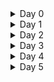 
<details>
<summary>Day 0 </summary>
 
## Tools installation 

### 1. steps to install Openlane
I have used openlane_build_script to install openlane and commands are as follows.

```
git clone https://github.com/nickson-jose/openlane_build_script
cd /work/tools/openlane_working_dir/Openlane
make mount
 
```

and to run RTL2GDS flow used below command

``` ./flow.tcl -design spm ```

![VirtualBox_ubuntu-VLSI_17_09_2023_08_21_07](https://github.com/dillibabuporlapothula/PHYSICAL-DESIGN/assets/141803312/f5eb90f2-57c0-41d2-b962-84cf3ed70854)



</details>

<details>
<summary>Day 1 </summary>
 
 A package (commonly called chip) contains various blocks like IP's, SOC and other things as explained below.

 
 ![Screenshot (108)](https://github.com/dillibabuporlapothula/PHYSICAL-DESIGN/assets/141803312/e0348bfd-90d1-4e6f-812e-2f11a6c7307a)

 ![Screenshot (110)](https://github.com/dillibabuporlapothula/PHYSICAL-DESIGN/assets/141803312/28550ee0-d907-4a3d-a0eb-47d81356de4f)

__PADS__ - Through which we can send signal from inside to the outside chip and also vice-versa.
__Core__ - All the digital logic sits here.
__Macros__- pure digital logic no need of intellectual property to build this.
__Die__ - Size of entire chip.

### RISC V Instructions set architecture(ISA)

- ISA is nothing but language of computer.
- The flow is as mentioned in digram below

 ![Screenshot (111)](https://github.com/dillibabuporlapothula/PHYSICAL-DESIGN/assets/141803312/2efed5ea-9e10-4130-b0ac-41ae0b70b0ea)

 - At first the program --> compiled to assembly language of processor (RISC V in our case) --> converted to machine language --> finally executed inside layout.
 -  RISC V Architecture/specification --> Implemented using HDL --> Layout

 #### Software to Hardware flow

Below block diagram explains about software to hardflow flow more deeply involving various intermediate steps.

![Screenshot (112)](https://github.com/dillibabuporlapothula/PHYSICAL-DESIGN/assets/141803312/be0f6b01-691e-4c32-985e-0fbec00a6456)

![Screenshot (113)](https://github.com/dillibabuporlapothula/PHYSICAL-DESIGN/assets/141803312/cd8af279-772f-4446-a628-125e18993fd5)

![Screenshot (114)](https://github.com/dillibabuporlapothula/PHYSICAL-DESIGN/assets/141803312/754b5258-8687-41b3-bbdb-829b869b8fb6)

### SOC design using OpenLane

__PDK__ : process design kit - These are interface between designers and FABs.
- Files used to model fabrication process includes design rules , device information etc.These are sensitive information and kept secret.
-  Skywater 130nm is the opensource PDK that is available.

  
  ![Screenshot (119)](https://github.com/dillibabuporlapothula/PHYSICAL-DESIGN/assets/141803312/e68f74c7-eb85-4413-a359-eb4da79090a1)

### RTL to GSD flow

The simplified RTL to GDS flow is as follows

![Screenshot (120)](https://github.com/dillibabuporlapothula/PHYSICAL-DESIGN/assets/141803312/4a37aec3-552a-4fad-a838-8524b7ef4b96)

__synthesis:__  In this step RTL code is converted to Gate level netlist
__Floor and power planning:__ Plan silicon area,partition the chip between different blocks, place I/O ports and create robust power distribution network.
__placement:__ The gate level netlist cells are placed on the above planned floor in rows and columns.
__clock tree synthesis:__ Clock distribution network is created to distribute clock to all sequential elements with minimum possible skew.
__routing:__ also know as signal routing . Interconnect all the cells using availble metal layers.
__signoff:__ We can construct final layout and perform verifications like DRC , LVS , STA.

### Intro to OpenLane 

OpenLane is an automated RTL to GDSII flow based on several components including OpenROAD, Yosys, Magic, Netgen, CVC, SPEF-Extractor, KLayout and a number of custom scripts for design exploration and optimization. The flow performs all ASIC implementation steps from RTL all the way down to GDSII.
- Strive is opensource SOC available from OpenLane.
- The OpenLane can be used for both Macros and Chips.
- We have two modes in OpenLane i) Autonomous ii) Interactive
- We also have options to synthesis exploration , design exploration.


![Screenshot (131)](https://github.com/dillibabuporlapothula/PHYSICAL-DESIGN/assets/141803312/64c0ded2-2c79-42b4-a242-9460135ca312)

![Screenshot (132)](https://github.com/dillibabuporlapothula/PHYSICAL-DESIGN/assets/141803312/6bf9d98e-1937-4048-8831-b415a79930c7)

#### Steps to run OpenLane tool

Commands used are

```
cd /OpenLane
make mount
package require openlane 0.9
./flow.tcl -design spm 
```

The above commands will prepare the design for running.

``` run_synthesis``` - this command will run the synthesis and below is the synthesis report

![VirtualBox_ubuntu-VLSI_17_09_2023_23_42_52](https://github.com/dillibabuporlapothula/PHYSICAL-DESIGN/assets/141803312/f0ea6293-f73a-4497-a28a-97343d2f6d34)

From the report we can calculate __flops ratio__ = 64/301 = 0.212 = 21.2 % 
 

</details>

<details>
<summary>Day 2 </summary>

# Chip floor planning considerations

To identify the dimensions of chip like width,height,die,core we need to first find out dimensions of standard cells and filpflops.Then we calculate the total area occupied by netlist on silicon wafer.

                     
  Utilization factor =  Area occupied by netlist /  total area of core
  

- Utilization factor 1 means 100% core is occupied.

                      
  Aspect ratio  = Height / Width
  

- Aspect ratio signifies the shape of the chip.

  ### Preplaced cells

  When we have huge logic gates, we can divide it into sub-modules or IP's which can be reused multiple times.These are placed once in a chip in user-defined locations before automated placement & routing happens. After this remaining cells are placed around them without disturbing these blocks.

  ![Screenshot (139)](https://github.com/dillibabuporlapothula/PHYSICAL-DESIGN/assets/141803312/1a24d699-070a-4fd9-bffe-1db7e133cce8)


  In the real world scenario while the circuit is switching i.e, charging or discharging their is voltage drop that we can encounter, which may interfere with output. To overcome this issue we add __decoupling capacitance (Cd)__ across the circuits to reduce this drop get the correct output.

  
   ![Screenshot (144)](https://github.com/dillibabuporlapothula/PHYSICAL-DESIGN/assets/141803312/8b8cb656-1a77-4694-b2d3-4b8c25356c84)

  

  

  

 

</details>

<details>
<summary>Day 3 </summary>

</details>

<details>
<summary>Day 4 </summary>
 

</details>

<details>
<summary>Day 5 </summary>
 

</details>


